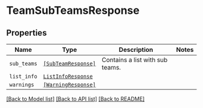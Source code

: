 # TeamSubTeamsResponse



## Properties
Name | Type | Description | Notes
------------ | ------------- | ------------- | -------------
| `sub_teams` | [```[SubTeamResponse]```](SubTeamResponse.md) |  Contains a list with sub teams.  |  |
| `list_info` | [```ListInfoResponse```](ListInfoResponse.md) |    |  |
| `warnings` | [```[WarningResponse]```](WarningResponse.md) |    |  |

[[Back to Model list]](../README.md#documentation-for-models) [[Back to API list]](../README.md#documentation-for-api-endpoints) [[Back to README]](../README.md)


